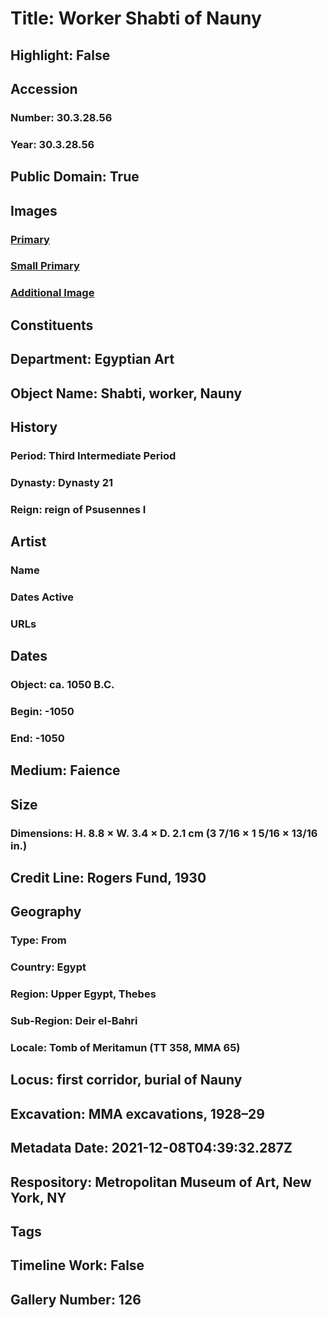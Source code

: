# Title: Worker Shabti of Nauny
## Highlight: False
## Accession
### Number: 30.3.28.56
### Year: 30.3.28.56
## Public Domain: True
## Images
### [Primary](https://images.metmuseum.org/CRDImages/eg/original/LC-30_3_28_56_EGDP027286.jpg)
### [Small Primary](https://images.metmuseum.org/CRDImages/eg/web-large/LC-30_3_28_56_EGDP027286.jpg)
### [Additional Image](https://images.metmuseum.org/CRDImages/eg/original/LC-30_3_28_56_EGDP027287.jpg)
## Constituents
## Department: Egyptian Art
## Object Name: Shabti, worker, Nauny
## History
### Period: Third Intermediate Period
### Dynasty: Dynasty 21
### Reign: reign of Psusennes I
## Artist
### Name
### Dates Active
### URLs
## Dates
### Object: ca. 1050 B.C.
### Begin: -1050
### End: -1050
## Medium: Faience
## Size
### Dimensions: H. 8.8 × W. 3.4 × D. 2.1 cm (3 7/16 × 1 5/16 × 13/16 in.)
## Credit Line: Rogers Fund, 1930
## Geography
### Type: From
### Country: Egypt
### Region: Upper Egypt, Thebes
### Sub-Region: Deir el-Bahri
### Locale: Tomb of Meritamun (TT 358, MMA 65)
## Locus: first corridor, burial of Nauny
## Excavation: MMA excavations, 1928–29
## Metadata Date: 2021-12-08T04:39:32.287Z
## Respository: Metropolitan Museum of Art, New York, NY
## Tags
## Timeline Work: False
## Gallery Number: 126